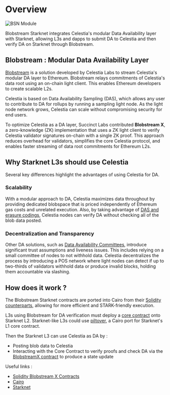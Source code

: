 # Overview

![BSN Module](../assets/blobstreamSnModule.png)

Blobstream Starknet integrates Celestia's modular Data Availability layer with Starknet, allowing L3s and dapps to submit DA to Celestia and then verify DA on Starknet through Blobstream.

## Blobstream : Modular Data Availability Layer

[Blobstream](https://blog.celestia.org/introducing-blobstream/) is a solution developed by Celestia Labs to stream Celestia's modular DA layer to Ethereum. Blobstream relays commitments of Celestia's data root using an on-chain light client. This enables Ethereum developers to create scalable L2s.

Celestia is based on Data Availability Sampling (DAS), which allows any user to contribute to DA for rollups by running a sampling light node. As the light node network grows, Celestia can scale without compromising security for end users.

To optimize Celestia as a DA layer, Succinct Labs contributed **Blobstream X**, a zero-knowledge (ZK) implementation that uses a ZK light client to verify Celestia validator signatures on-chain with a single ZK proof. This approach reduces overhead for validators, simplifies the core Celestia protocol, and enables faster streaming of data root commitments for Ethereum L2s.

## Why Starknet L3s should use Celestia

Several key differences highlight the advantages of using Celestia for DA.

### Scalability

With a modular approach to DA, Celestia maximizes data throughout by providing dedicated blobspace that is priced independently of Ethereum gas costs and unrelated execution. Also, by taking advantage of [DAS and erasure codings](https://hackmd.io/@vbuterin/sharding_proposal), Celestia nodes can verify DA without checking all of the blob data posted.

### Decentralization and Transparency

Other DA solutions, such as [Data Availability Committees](https://celestia.org/glossary/data-availability-committee/), introduce significant trust assumptions and liveness issues. This includes relying on a small committee of nodes to not withhold data. Celestia decentralizes the process by introducing a POS network where light nodes can detect if up to two-thirds of validators withhold data or produce invalid blocks, holding them accountable via slashing.

## How does it work ?

The Blobstream Starknet contracts are ported into Cairo from their [Solidity counterparts](https://github.com/succinctlabs/blobstreamx), allowing for more efficient and STARK-friendly execution.

L3s using Blobstream for DA verification must deploy a [core contract](./l3_starknet/core_contract.md) onto Starknet L2. Starknet-like L3s could use [piltover](https://github.com/keep-starknet-strange/piltover), a Cairo port for Starknet's L1 core contract.

Then the Starknet L3 can use Celestia as DA by :

- Posting blob data to Celestia
- Interacting with the Core Contract to verify proofs and check DA via the [BlobstreamX contract](https://github.com/keep-starknet-strange/blobstream-starknet/blob/main/src/lib.cairo) to produce a state update

Useful links :

- [Solidity Blobstream X Contracts](https://github.com/succinctlabs/blobstreamx)
- [Cairo](https://book.cairo-lang.org/)
- [Starknet](https://docs.starknet.io/documentation)
